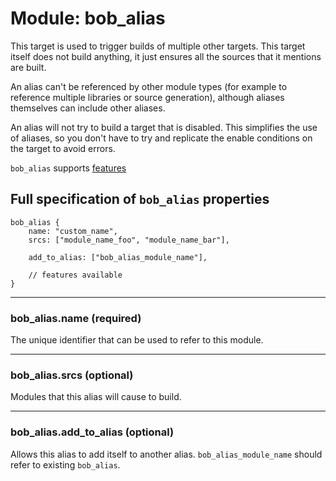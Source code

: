Module: bob_alias
=================

This target is used to trigger builds of multiple other targets.
This target itself does not build anything, it just ensures all
the sources that it mentions are built.

An alias can't be referenced by other module types
(for example to reference multiple libraries or source generation),
although aliases themselves can include other aliases.

An alias will not try to build a target that is disabled. This
simplifies the use of aliases, so you don't have to try and
replicate the enable conditions on the target to avoid errors.

`bob_alias` supports [features](../features.md)

## Full specification of `bob_alias` properties
```bp
bob_alias {
    name: "custom_name",
    srcs: ["module_name_foo", "module_name_bar"],

    add_to_alias: ["bob_alias_module_name"],

    // features available
}
```

----
### **bob_alias.name** (required)
The unique identifier that can be used to refer to this module.

----
### **bob_alias.srcs** (optional)
Modules that this alias will cause to build.

----
### **bob_alias.add_to_alias** (optional)
Allows this alias to add itself to another alias.
`bob_alias_module_name` should refer to existing `bob_alias`.
